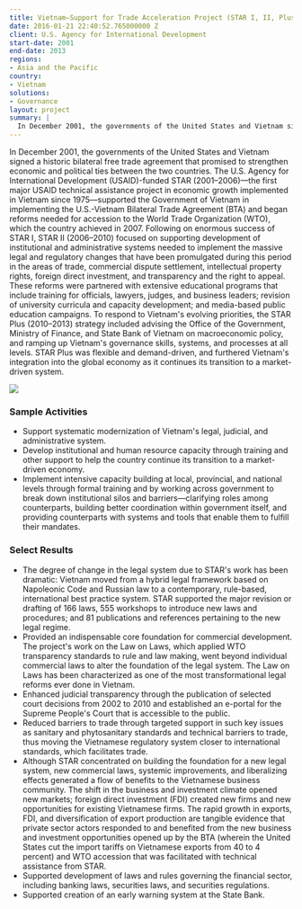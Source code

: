 ```yaml
---
title: Vietnam—Support for Trade Acceleration Project (STAR I, II, Plus)
date: 2016-01-21 22:40:52.765000000 Z
client: U.S. Agency for International Development
start-date: 2001
end-date: 2013
regions:
- Asia and the Pacific
country:
- Vietnam
solutions:
- Governance
layout: project
summary: |
  In December 2001, the governments of the United States and Vietnam signed a historic bilateral free trade agreement that promised to strengthen economic and political ties between the two countries.
---
```

In December 2001, the governments of the United States and Vietnam signed a historic bilateral free trade agreement that promised to strengthen economic and political ties between the two countries. The U.S. Agency for International Development (USAID)-funded STAR (2001–2006)—the first major USAID technical assistance project in economic growth implemented in Vietnam since 1975—supported the Government of Vietnam in implementing the U.S.-Vietnam Bilateral Trade Agreement (BTA) and began reforms needed for accession to the World Trade Organization (WTO), which the country achieved in 2007. Following on enormous success of STAR I, STAR II (2006–2010) focused on supporting development of institutional and administrative systems needed to implement the massive legal and regulatory changes that have been promulgated during this period in the areas of trade, commercial dispute settlement, intellectual property rights, foreign direct investment, and transparency and the right to appeal. These reforms were partnered with extensive educational programs that include training for officials, lawyers, judges, and business leaders; revision of university curricula and capacity development; and media-based public education campaigns. To respond to Vietnam's evolving priorities, the STAR Plus (2010–2013) strategy included advising the Office of the Government, Ministry of Finance, and State Bank of Vietnam on macroeconomic policy, and ramping up Vietnam's governance skills, systems, and processes at all levels. STAR Plus was flexible and demand-driven, and furthered Vietnam's integration into the global economy as it continues its transition to a market-driven system.

![][1]

###  Sample Activities

* Support systematic modernization of Vietnam's legal, judicial, and administrative system.
* Develop institutional and human resource capacity through training and other support to help the country continue its transition to a market-driven economy.
* Implement intensive capacity building at local, provincial, and national levels through formal training and by working across government to break down institutional silos and barriers—clarifying roles among counterparts, building better coordination within government itself, and providing counterparts with systems and tools that enable them to fulfill their mandates.

###  Select Results

* The degree of change in the legal system due to STAR's work has been dramatic: Vietnam moved from a hybrid legal framework based on Napoleonic Code and Russian law to a contemporary, rule-based, international best practice system. STAR supported the major revision or drafting of 166 laws, 555 workshops to introduce new laws and procedures; and 81 publications and references pertaining to the new legal regime.
* Provided an indispensable core foundation for commercial development. The project's work on the Law on Laws, which applied WTO transparency standards to rule and law making, went beyond individual commercial laws to alter the foundation of the legal system. The Law on Laws has been characterized as one of the most transformational legal reforms ever done in Vietnam.
* Enhanced judicial transparency through the publication of selected court decisions from 2002 to 2010 and established an e-portal for the Supreme People's Court that is accessible to the public.
* Reduced barriers to trade through targeted support in such key issues as sanitary and phytosanitary standards and technical barriers to trade, thus moving the Vietnamese regulatory system closer to international standards, which facilitates trade.
* Although STAR concentrated on building the foundation for a new legal system, new commercial laws, systemic improvements, and liberalizing effects generated a flow of benefits to the Vietnamese business community. The shift in the business and investment climate opened new markets; foreign direct investment (FDI) created new firms and new opportunities for existing Vietnamese firms. The rapid growth in exports, FDI, and diversification of export production are tangible evidence that private sector actors responded to and benefited from the new business and investment opportunities opened up by the BTA (wherein the United States cut the import tariffs on Vietnamese exports from 40 to 4 percent) and WTO accession that was facilitated with technical assistance from STAR.
* Supported development of laws and rules governing the financial sector, including banking laws, securities laws, and securities regulations.
* Supported creation of an early warning system at the State Bank.

[1]: /assets/images/projects/STAR.jpg
